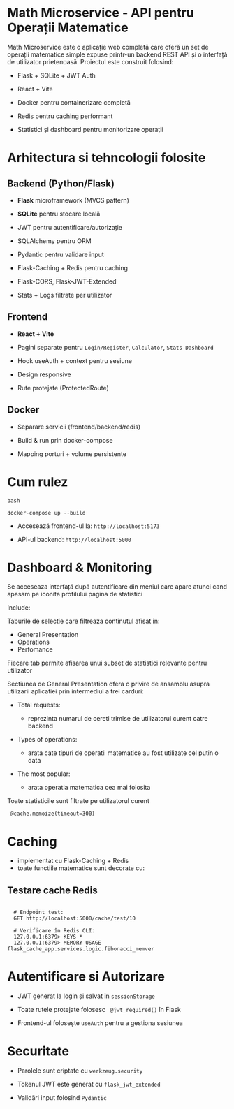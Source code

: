 # Math Microservice - API pentru Operații Matematice
Math Microservice este o aplicație web completă care oferă un set de operații matematice simple expuse printr-un backend REST API și o interfață de utilizator prietenoasă. Proiectul este construit folosind:

- Flask + SQLite + JWT Auth

- React + Vite

- Docker pentru containerizare completă

- Redis pentru caching performant

- Statistici și dashboard pentru monitorizare operații

# Arhitectura si tehncologii folosite
## Backend (Python/Flask) ##

- **Flask** microframework (MVCS pattern)

- **SQLite** pentru stocare locală

- JWT pentru autentificare/autorizație

- SQLAlchemy pentru ORM

- Pydantic pentru validare input

- Flask-Caching + Redis pentru caching

- Flask-CORS, Flask-JWT-Extended

- Stats + Logs filtrate per utilizator

## Frontend ##
- **React + Vite**
  
- Pagini separate pentru ``Login/Register``, ``Calculator``, ``Stats Dashboard``

- Hook useAuth + context pentru sesiune

- Design responsive

- Rute protejate (ProtectedRoute)

## Docker ##

- Separare servicii (frontend/backend/redis)

- Build & run prin docker-compose

- Mapping porturi + volume persistente

# Cum rulez #
``bash``

<pre lang="bash"><code>docker-compose up --build </code></pre>

- Accesează frontend-ul la: ``http://localhost:5173``

- API-ul backend: ``http://localhost:5000``

# Dashboard & Monitoring #
Se acceseaza interfață după autentificare din meniul care apare atunci cand apasam pe iconita profilului pagina de statistici

Include:

Taburile de selectie care filtreaza continutul afisat in:
- General Presentation
- Operations
- Perfomance

Fiecare tab permite afisarea unui subset de statistici relevante pentru utilizator

Sectiunea de General Presentation ofera o privire de ansamblu asupra utilizarii aplicatiei prin intermediul a trei carduri:
- Total requests:
  - reprezinta numarul de cereti trimise de utilizatorul curent catre backend

- Types of operations:
  - arata cate tipuri de operatii matematice au fost utilizate cel putin o data

- The most popular:
  - arata operatia matematica cea mai folosita

Toate statisticile sunt filtrate pe utilizatorul curent
<pre lang="bash"><code> @cache.memoize(timeout=300) </code></pre>

# Caching #
- implementat cu Flask-Caching + Redis
- toate functiile matematice sunt decorate cu:
  
## Testare cache Redis ##
<pre lang="bash"><code>
  # Endpoint test:
  GET http://localhost:5000/cache/test/10
  
  # Verificare în Redis CLI:
  127.0.0.1:6379> KEYS *
  127.0.0.1:6379> MEMORY USAGE flask_cache_app.services.logic.fibonacci_memver
</code></pre>

# Autentificare si Autorizare #
- JWT generat la login și salvat în ``sessionStorage``

- Toate rutele protejate folosesc `` @jwt_required()`` în Flask

- Frontend-ul folosește ``useAuth`` pentru a gestiona sesiunea

# Securitate #
- Parolele sunt criptate cu `` werkzeug.security ``

- Tokenul JWT este generat cu ``flask_jwt_extended``

- Validări input folosind ``Pydantic``
